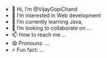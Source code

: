 - 👋 Hi, I’m @VijayGopiChand
- 👀 I’m interested in Web development
- 🌱 I’m currently learning Java,
- 💞️ I’m looking to collaborate on ...
- 📫 How to reach me ...
- 😄 Pronouns: ...
- ⚡ Fun fact: ...

<!---
VijayGopiChand/VijayGopiChand is a ✨ special ✨ repository because its `README.md` (this file) appears on your GitHub profile.
You can click the Preview link to take a look at your changes.
--->
